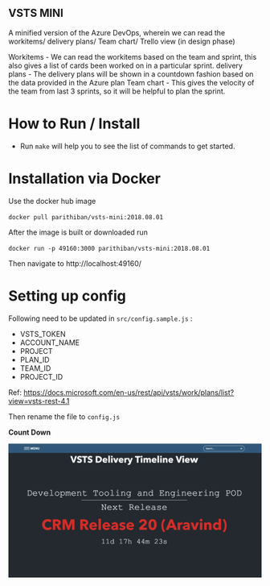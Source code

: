 ## VSTS  MINI 

A minified version of the Azure DevOps, wherein we can read the workitems/ delivery plans/ Team chart/ Trello view (in design phase)

Workitems - We can read the workitems based on the team and sprint, this also gives a list of cards been worked on in a particular sprint.
delivery plans - The delivery plans will be shown in a countdown fashion based on the data provided in the Azure plan
Team chart - This gives the velocity of the team from last 3 sprints, so it will be helpful to plan the sprint.

# **How to Run / Install**
- Run `make` will help you to see the list of commands to get started.

# **Installation via Docker**

Use the docker hub image

`docker pull parithiban/vsts-mini:2018.08.01`

After the image is built or downloaded run

`docker run -p 49160:3000 parithiban/vsts-mini:2018.08.01`

Then navigate to  http://localhost:49160/


# Setting up config

Following need to be updated in `src/config.sample.js` :

- VSTS_TOKEN
- ACCOUNT_NAME
- PROJECT
- PLAN_ID
- TEAM_ID
- PROJECT_ID

Ref: https://docs.microsoft.com/en-us/rest/api/vsts/work/plans/list?view=vsts-rest-4.1

Then rename the file to `config.js`

**Count Down**

![Full screen](VSTS-MINI-Delivery-plan.png)